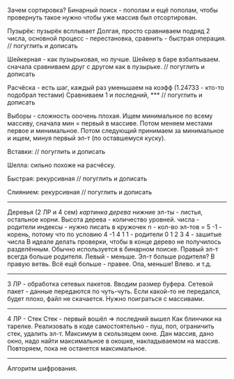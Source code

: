 Зачем сортировка?
Бинарный поиск - пополам и ещё пополам, чтобы провернуть такое нужно чтобы уже массив был отсортирован.

Пузырёк: пузырёк всплывает
Долгая, просто сравниваем подряд 2 числа, основной процесс - перестановка, сравнить - быстрая операция. // погуглить и дописать

Шейкерная - как пузырьковая, но лучше. Шейкер в баре взбалтываем.
сначала сравниваем друг с другом как в пузырьке. // погуглить и дописать

Расчёска - есть шаг, каждый раз уменьшаем на коэфф (1.24733 - кто-то подобрал тестами)
Сравниваем 1 и последний,  *** // погуглить и дописать

Выборы - сложность ооочень плохая.
Ищем минимальное по всему массиву, сначала мин = первый в массиве. Потом меняем местами первое и минимальное. Потом следующий принимаем за минимальное и ищем, минуя первый эл-т (по оставшемуся куску).

Вставки:
// погуглить и дописать

Шелла:
сильно похоже на расчёску.

Быстрая:
рекурсивная // погуглить и дописать

Слиянием:
рекурсивная
// погуглить и дописать
___
Деревья (2 ЛР и 4 сем)
*картинка дерева*
нижние эл-ты - листья, остальное корни.
Высота дерева - количество уровней.
числа - родители
индексы - нужно писать в кружочек
n - кол-во эл-тов = 5
-1 - корень, потому что по условию
4 -1 4 1 1 - родители
0 1 2 3 4 - зашитые числа
В идеале делать проверки, чтобы в конце дерево не получилось разделённым.
Обычно используется в бинарном поиске.
Правый эл-т всегда больше родителя.
Левый - меньше.
Эл-т больше родителя? В правую ветвь. Всё ещё больше - правее. Опа, меньше! Влево. и т.д.
___
3 ЛР - обработка сетевых пакетов.
Вводим размер буфера. 
Сетевой пакет - данные передаются по чуть-чуть. Если какой-то не передался, будет плохо, файл не скачается.
Нужно поиграться с массивами.
___
4 ЛР - Стек
Стек - первый вошёл => последний вышел
Как блинчики на тарелке.
Реализовать в коде самостоятельно - пуш, поп, ограничить стек, удалить эл-т.
Максимум в скользящем окне.
Дан массив, дано окно, надо найти максимальное в окошке, накладываемом на массив.
Повторяем, пока не останется максимальное.
___
Алгоритм шифрования.
